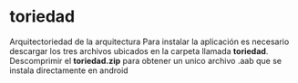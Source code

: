 # toriedad
Arquitectoriedad de la arquitectura
Para instalar la aplicación es necesario descargar los tres archivos ubicados en la carpeta llamada **toriedad**. Descomprimir el **toriedad.zip**  para obtener un unico archivo .aab que se instala directamente en android

